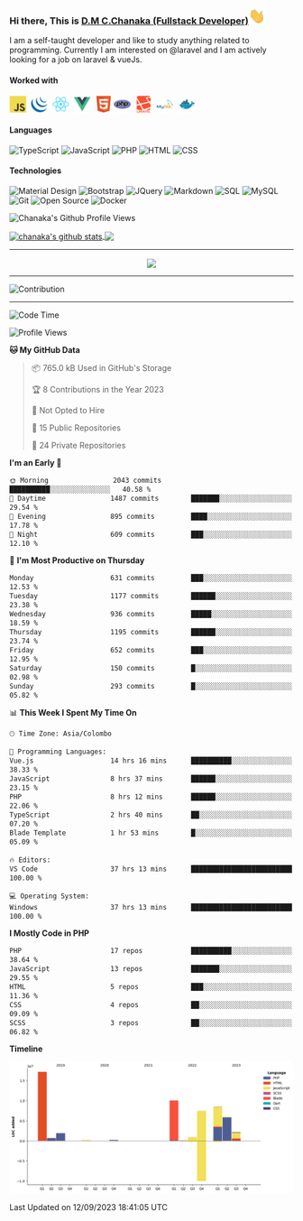<!-- ### Hi there  -->
<h3>Hi there, This is <a href="#">D.M C.Chanaka (Fullstack Developer)</a><img src="https://raw.githubusercontent.com/ABSphreak/ABSphreak/master/gifs/Hi.gif" width="30px"></h3>

<p>I am a self-taught developer and like to study anything related to programming. Currently I am interested on @laravel and I am actively looking for a job on laravel & vueJs.</p>

#### Worked with

<img width="30px" src="https://raw.githubusercontent.com/devicons/devicon/master/icons/javascript/javascript-original.svg" alt="cchanaka: Javascript" />&nbsp;
<img width="30px" src="https://raw.githubusercontent.com/devicons/devicon/master/icons/jquery/jquery-original.svg" alt="cchanaka: Jquery" />&nbsp; 
<img width="30px" src="https://raw.githubusercontent.com/devicons/devicon/master/icons/react/react-original.svg" alt="cchanaka: React" />&nbsp; 
<img width="30px" src="https://raw.githubusercontent.com/devicons/devicon/master/icons/vuejs/vuejs-original.svg" alt="cchanaka: VueJS" />&nbsp;
<img width="30px" src="https://raw.githubusercontent.com/devicons/devicon/master/icons/html5/html5-original.svg" alt="cchanaka: HTML5" /> 
<img width="30px" src="https://raw.githubusercontent.com/devicons/devicon/master/icons/php/php-original.svg" alt="cchanaka: PHP" />&nbsp;
<img width="30px" src="https://raw.githubusercontent.com/devicons/devicon/master/icons/laravel/laravel-plain-wordmark.svg" alt="cchanaka: Laravel" />&nbsp; 
<img width="30px" src="https://raw.githubusercontent.com/devicons/devicon/master/icons/mysql/mysql-original-wordmark.svg" alt="cchanaka: MySQL" />&nbsp; 
<img width="30px" src="https://raw.githubusercontent.com/devicons/devicon/master/icons/docker/docker-original.svg" alt="cchanaka: Docker" />

#### Languages

![TypeScript](https://img.shields.io/badge/-TypeScript-fff?&logo=TypeScript&logoColor=007ACC)
![JavaScript](https://img.shields.io/badge/-JavaScript-fff?&logo=JavaScript&logoColor=ddc508)
![PHP](https://img.shields.io/badge/-PHP-fff?&logo=PHP)
![HTML](https://img.shields.io/badge/-HTML-fff?&logo=HTML5)
![CSS](https://img.shields.io/badge/-CSS-fff?&logo=CSS3&logoColor=blue)

#### Technologies
![Material Design](https://img.shields.io/badge/-Material%20Design-fff?style=flat&logo=material-design&logoColor=blue)
![Bootstrap](https://img.shields.io/badge/-Bootstrap-fff?style=flat&logo=bootstrap&logoColor=563D7C)
![JQuery](https://img.shields.io/badge/-JQuery-fff?style=flat&logo=jquery&logoColor=blue)
![Markdown](https://img.shields.io/badge/-Markdown-fff?style=flat&logo=markdown&logoColor=black)
![SQL](https://img.shields.io/badge/-SQL-fff?style=flat&logo=Microsoft-SQL-Server&logoColor=blue)
![MySQL](https://img.shields.io/badge/-MySQL-fff?style=flat&logo=mysql)
![Git](https://img.shields.io/badge/-Git-fff?style=flat&logo=git)
![Open Source](https://img.shields.io/badge/-Open%20Source-fff?style=flat&logo=open-source-Initiative)
![Docker](https://img.shields.io/badge/-Docker-fff?style=flat&logo=Docker)

![Chanaka's Github Profile Views](https://komarev.com/ghpvc/?username=dmcchanaka&color=blueviolet) 

<a href="https://github.com/dmcchanaka">
    <img height="150px" align="center" src="https://github-readme-stats.vercel.app/api?username=dmcchanaka&show_icons=true&include_all_commits=true&theme=radical&line_height=27&count_private=true" alt="chanaka's github stats"/>
</a>

<a href="https://github.com/dmcchanaka">
    <img height="150px" align="center" src="https://github-readme-stats.vercel.app/api/top-langs/?username=dmcchanaka&theme=radical&layout=compact&langs_count=10" />
</a>
<hr>
<div align="center">
<a href="https://github.com/dmcchanaka">
    <img align="center" src="https://github-readme-streak-stats.herokuapp.com/?user=dmcchanaka&hide_border=true&theme=radical" />
</a>
<hr>
</div>

![Contribution](https://activity-graph.herokuapp.com/graph?username=dmcchanaka&theme=react-dark&hide_border=true&area=true&include_all_commits=true)
<hr>

<!--START_SECTION:waka-->
![Code Time](http://img.shields.io/badge/Code%20Time-2%2C059%20hrs%2047%20mins-blue)

![Profile Views](http://img.shields.io/badge/Profile%20Views-0-blue)

**🐱 My GitHub Data** 

> 📦 765.0 kB Used in GitHub's Storage 
 > 
> 🏆 8 Contributions in the Year 2023
 > 
> 🚫 Not Opted to Hire
 > 
> 📜 15 Public Repositories 
 > 
> 🔑 24 Private Repositories 
 > 
**I'm an Early 🐤** 

```text
🌞 Morning                2043 commits        ██████████░░░░░░░░░░░░░░░   40.58 % 
🌆 Daytime                1487 commits        ███████░░░░░░░░░░░░░░░░░░   29.54 % 
🌃 Evening                895 commits         ████░░░░░░░░░░░░░░░░░░░░░   17.78 % 
🌙 Night                  609 commits         ███░░░░░░░░░░░░░░░░░░░░░░   12.10 % 
```
📅 **I'm Most Productive on Thursday** 

```text
Monday                   631 commits         ███░░░░░░░░░░░░░░░░░░░░░░   12.53 % 
Tuesday                  1177 commits        ██████░░░░░░░░░░░░░░░░░░░   23.38 % 
Wednesday                936 commits         █████░░░░░░░░░░░░░░░░░░░░   18.59 % 
Thursday                 1195 commits        ██████░░░░░░░░░░░░░░░░░░░   23.74 % 
Friday                   652 commits         ███░░░░░░░░░░░░░░░░░░░░░░   12.95 % 
Saturday                 150 commits         █░░░░░░░░░░░░░░░░░░░░░░░░   02.98 % 
Sunday                   293 commits         █░░░░░░░░░░░░░░░░░░░░░░░░   05.82 % 
```


📊 **This Week I Spent My Time On** 

```text
🕑︎ Time Zone: Asia/Colombo

💬 Programming Languages: 
Vue.js                   14 hrs 16 mins      ██████████░░░░░░░░░░░░░░░   38.33 % 
JavaScript               8 hrs 37 mins       ██████░░░░░░░░░░░░░░░░░░░   23.15 % 
PHP                      8 hrs 12 mins       ██████░░░░░░░░░░░░░░░░░░░   22.06 % 
TypeScript               2 hrs 40 mins       ██░░░░░░░░░░░░░░░░░░░░░░░   07.20 % 
Blade Template           1 hr 53 mins        █░░░░░░░░░░░░░░░░░░░░░░░░   05.09 % 

🔥 Editors: 
VS Code                  37 hrs 13 mins      █████████████████████████   100.00 % 

💻 Operating System: 
Windows                  37 hrs 13 mins      █████████████████████████   100.00 % 
```

**I Mostly Code in PHP** 

```text
PHP                      17 repos            ██████████░░░░░░░░░░░░░░░   38.64 % 
JavaScript               13 repos            ███████░░░░░░░░░░░░░░░░░░   29.55 % 
HTML                     5 repos             ███░░░░░░░░░░░░░░░░░░░░░░   11.36 % 
CSS                      4 repos             ██░░░░░░░░░░░░░░░░░░░░░░░   09.09 % 
SCSS                     3 repos             ██░░░░░░░░░░░░░░░░░░░░░░░   06.82 % 
```



**Timeline**

![Lines of Code chart](https://raw.githubusercontent.com/dmcchanaka/dmcchanaka/main/assets/bar_graph.png)


 Last Updated on 12/09/2023 18:41:05 UTC
<!--END_SECTION:waka-->

